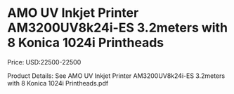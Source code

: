 # AMO UV Inkjet Printer AM3200UV8k24i-ES 3.2meters with 8 Konica 1024i Printheads

Price: USD:22500-22500

Product Details: See AMO UV Inkjet Printer AM3200UV8k24i-ES 3.2meters with 8 Konica 1024i Printheads.pdf